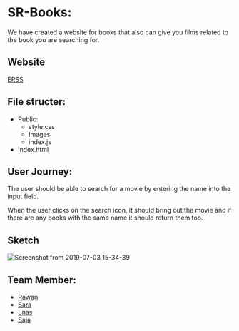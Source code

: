 # SR-Books:

We have created a website for books that also can give you films related to the
book you are searching for.

## Website
[ERSS](https://fack2.github.io/RESS-Movies/)

## File structer:

- Public:
  - style.css
  - Images
  - index.js
- index.html

## User Journey:

The user should be able to search for a movie by entering the name into
the input field.

When the user clicks on the search icon, it should bring out the movie and if there are any books with the same name it
should return them too.

## Sketch
![Screenshot from 2019-07-03 15-34-39](https://user-images.githubusercontent.com/47992412/60591989-4b9a9800-9da8-11e9-9b29-09f59acbd2eb.png)



## Team Member:
- [Rawan](https://github.com/95Rawan)
- [Sara](https://github.com/sara219)
- [Enas](https://github.com/enasmtour)
- [Saja](https://github.com/SajaLahaleeh)
